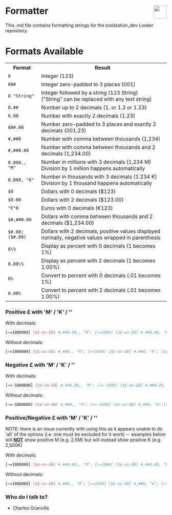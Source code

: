 <h1>Formatter <img style="color: #ffffff;float: right;height: 40px;" src="https://www.toolstation.com/img/toolstation.svg"></h1>
This .md file contains formatting strings for the toolstation_dev Looker repository.

# Formats Available #

<table>
  <tbody><tr><th>Format</th><th>Result</th></tr>
    <tr><td><code>0</code></td><td>Integer (123)</td></tr>
    <tr><td><code>00#</code></td><td>Integer zero-padded to 3 places (001)</td></tr>
    <tr><td><code>0 "String"</code></td><td>Integer followed by a string (123 String)<br>("String" can be replaced with any text string)</td></tr>
    <tr><td><code>0.##</code></td><td>Number up to 2 decimals (1. or 1.2 or 1.23)</td></tr>
    <tr><td><code>0.00</code></td><td>Number with exactly 2 decimals (1.23)</td></tr>
    <tr><td><code>00#.00</code></td><td>Number zero-padded to 3 places and exactly 2 decimals (001.23)</td></tr>
    <tr><td><code>#,##0</code></td><td>Number with comma between thousands (1,234)</td></tr>
    <tr><td><code>#,##0.00</code></td><td>Number with comma between thousands and 2 decimals (1,234.00)</td></tr>
    <tr><td><code>0.000,, "M"</code></td><td>Number in millions with 3 decimals (1.234 M)<br>Division by 1 million happens automatically</td></tr>
    <tr><td><code>0.000, "K"</code></td><td>Number in thousands with 3 decimals (1.234 K)<br>Division by 1 thousand happens automatically</td></tr>
    <tr><td><code>$0</code></td><td>Dollars with 0 decimals ($123)</td></tr>
    <tr><td><code>$0.00</code></td><td>Dollars with 2 decimals ($123.00)</td></tr>
    <tr><td><code>"€"0</code></td><td>Euros with 0 decimals (€123)</td></tr>
    <tr><td><code>$#,##0.00</code></td><td>Dollars with comma between thousands and 2 decimals ($1,234.00)</td></tr>
    <tr><td><code>$#.00;($#.00)</code></td><td>Dollars with 2 decimals, positive values displayed normally, negative values wrapped in parenthesis</td></tr>
    <tr><td><code>0\%</code></td><td>Display as percent with 0 decimals (1 becomes 1%)</td></tr>
    <tr><td><code>0.00\%</code></td><td>Display as percent with 2 decimals (1 becomes 1.00%)</td></tr>
    <tr><td><code>0%</code></td><td>Convert to percent with 0 decimals (.01 becomes 1%)</td></tr>
    <tr><td><code>0.00%</code></td><td>Convert to percent with 2 decimals (.01 becomes 1.00%)</td></tr>
</tbody></table>

### Positive £ with 'M' / 'K' / ''

With decimals:
```sh
[>=1000000] [$£-en-GB] #,##0.00,, "M"; [>=1000] [$£-en-GB] #,##0.00, "K"; [$£-en-GB] #,##0.00
```

Without decimals:
```sh
[>=1000000] [$£-en-GB] #,##0,, "M"; [>=1000] [$£-en-GB] #,##0, "K"; [$£-en-GB] #,##0
```

### Negative £ with 'M' / 'K' / ''

With decimals:
```sh
[<=-1000000] [$£-en-GB] #,##0.00,, "M"; [<=-1000] [$£-en-GB] #,##0.00, "K";[$£-en-GB] #,##0.00
```

Without decimals:
```sh
[<=-1000000] [$£-en-GB] #,##0,, "M"; [<=-1000] [$£-en-GB] #,##0, "K";[$£-en-GB] #,##0
```

### Positive/Negative £ with 'M' / 'K' / ''

NOTE: there is an issue currently with using this as it appears unable to do 'all' of the options (i.e. one must be excluded for it work) -- examples below will <b><u>NOT</u></b> show positive M (e.g. 2.5M) but will instead show positive K (e.g. 2,500K)

With decimals:
```sh
[>=1000000] [$£-en-GB] #,##0.00,, "M"; [>=1000] [$£-en-GB] #,##0.00, "K"; [<-1000000] [$£-en-GB] #,##0.00,, "M"; [<-1000] [$£-en-GB] #,##0.00, "K"; [$£-en-GB] #,##0.00
```

Without decimals:
```sh
[>=1000000] [$£-en-GB] #,##0,, "M"; [>=1000] [$£-en-GB] #,##0, "K"; [<-1000000] [$£-en-GB] #,##0,, "M"; [<-1000] [$£-en-GB] #,##0, "K"; [$£-en-GB] #,##0
```

### Who do I talk to? ###

- Charles Granville
